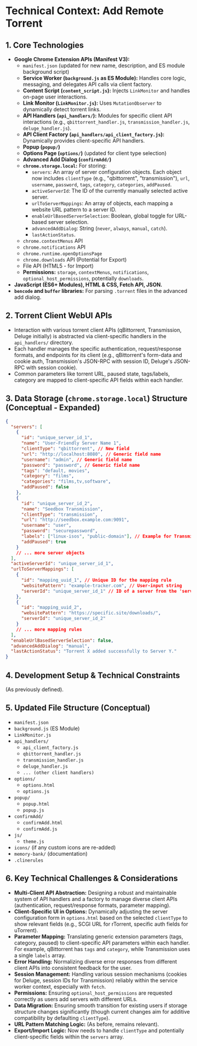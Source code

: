 # Technical Context: Add Remote Torrent

## 1. Core Technologies
-   **Google Chrome Extension APIs (Manifest V3):**
    -   `manifest.json` (updated for new name, description, and ES module background script)
    -   **Service Worker (`background.js` as ES Module):** Handles core logic, messaging, and delegates API calls via client factory.
    -   **Content Script (`content_script.js`):** Injects `LinkMonitor` and handles on-page user interactions.
    -   **Link Monitor (`LinkMonitor.js`):** Uses `MutationObserver` to dynamically detect torrent links.
    -   **API Handlers (`api_handlers/`):** Modules for specific client API interactions (e.g., `qbittorrent_handler.js`, `transmission_handler.js`, `deluge_handler.js`).
    -   **API Client Factory (`api_handlers/api_client_factory.js`):** Dynamically provides client-specific API handlers.
    -   **Popup (`popup/`)**
    -   **Options Page (`options/`)** (updated for client type selection)
    -   **Advanced Add Dialog (`confirmAdd/`)**
    -   **`chrome.storage.local`:** For storing:
        -   `servers`: An array of server configuration objects. Each object now includes `clientType` (e.g., "qbittorrent", "transmission"), `url`, `username`, `password`, `tags`, `category`, `categories`, `addPaused`.
        -   `activeServerId`: The ID of the currently manually selected active server.
        -   `urlToServerMappings`: An array of objects, each mapping a website URL pattern to a server ID.
        -   `enableUrlBasedServerSelection`: Boolean, global toggle for URL-based server selection.
        -   `advancedAddDialog`: String (`never`, `always`, `manual`, `catch`).
        -   `lastActionStatus`.
    -   `chrome.contextMenus` API
    -   `chrome.notifications` API
    -   `chrome.runtime.openOptionsPage`
    -   `chrome.downloads` API (Potential for Export)
    -   File API (HTML5 - for Import)
    -   **Permissions:** `storage`, `contextMenus`, `notifications`, `optional_host_permissions`, potentially `downloads`.
-   **JavaScript (ES6+ Modules), HTML & CSS, Fetch API, JSON.**
-   **`bencode` and `buffer` libraries:** For parsing `.torrent` files in the advanced add dialog.

## 2. Torrent Client WebUI APIs
-   Interaction with various torrent client APIs (qBittorrent, Transmission, Deluge initially) is abstracted via client-specific handlers in the `api_handlers/` directory.
-   Each handler manages the specific authentication, request/response formats, and endpoints for its client (e.g., qBittorrent's form-data and cookie auth, Transmission's JSON-RPC with session ID, Deluge's JSON-RPC with session cookie).
-   Common parameters like torrent URL, paused state, tags/labels, category are mapped to client-specific API fields within each handler.

## 3. Data Storage (`chrome.storage.local`) Structure (Conceptual - Expanded)

```json
{
  "servers": [
    {
      "id": "unique_server_id_1",
      "name": "User-Friendly Server Name 1",
      "clientType": "qbittorrent", // New field
      "url": "http://localhost:8080", // Generic field name
      "username": "admin", // Generic field name
      "password": "password", // Generic field name
      "tags": "default, movies",
      "category": "films",
      "categories": "films,tv,software",
      "addPaused": false
    },
    {
      "id": "unique_server_id_2",
      "name": "Seedbox Transmission",
      "clientType": "transmission",
      "url": "http://seedbox.example.com:9091",
      "username": "user",
      "password": "securepassword",
      "labels": ["linux-isos", "public-domain"], // Example for Transmission
      "addPaused": true
    }
    // ... more server objects
  ],
  "activeServerId": "unique_server_id_1",
  "urlToServerMappings": [
    {
      "id": "mapping_uuid_1", // Unique ID for the mapping rule
      "websitePattern": "example-tracker.com", // User-input string
      "serverId": "unique_server_id_1" // ID of a server from the 'servers' array
    },
    {
      "id": "mapping_uuid_2",
      "websitePattern": "https://specific.site/downloads/",
      "serverId": "unique_server_id_2"
    }
    // ... more mapping rules
  ],
  "enableUrlBasedServerSelection": false,
  "advancedAddDialog": "manual",
  "lastActionStatus": "Torrent X added successfully to Server Y."
}
```

## 4. Development Setup & Technical Constraints
(As previously defined).

## 5. Updated File Structure (Conceptual)
-   `manifest.json`
-   `background.js` (ES Module)
-   `LinkMonitor.js`
-   `api_handlers/`
    -   `api_client_factory.js`
    -   `qbittorrent_handler.js`
    -   `transmission_handler.js`
    -   `deluge_handler.js`
    -   `... (other client handlers)`
-   `options/`
    -   `options.html`
    -   `options.js`
-   `popup/`
    -   `popup.html`
    -   `popup.js`
-   `confirmAdd/`
    -   `confirmAdd.html`
    -   `confirmAdd.js`
-   `js/`
    -   `theme.js`
-   `icons/` (if any custom icons are re-added)
-   `memory-bank/` (documentation)
-   `.clinerules`

## 6. Key Technical Challenges & Considerations
-   **Multi-Client API Abstraction:** Designing a robust and maintainable system of API handlers and a factory to manage diverse client APIs (authentication, request/response formats, parameter mapping).
-   **Client-Specific UI in Options:** Dynamically adjusting the server configuration form in `options.html` based on the selected `clientType` to show relevant fields (e.g., SCGI URL for rTorrent, specific auth fields for uTorrent).
-   **Parameter Mapping:** Translating generic extension parameters (tags, category, paused) to client-specific API parameters within each handler. For example, qBittorrent has `tags` and `category`, while Transmission uses a single `labels` array.
-   **Error Handling:** Normalizing diverse error responses from different client APIs into consistent feedback for the user.
-   **Session Management:** Handling various session mechanisms (cookies for Deluge, session IDs for Transmission) reliably within the service worker context, especially with `fetch`.
-   **Permissions:** Ensuring `optional_host_permissions` are requested correctly as users add servers with different URLs.
-   **Data Migration:** Ensuring smooth transition for existing users if storage structure changes significantly (though current changes aim for additive compatibility by defaulting `clientType`).
-   **URL Pattern Matching Logic:** (As before, remains relevant).
-   **Export/Import Logic:** Now needs to handle `clientType` and potentially client-specific fields within the `servers` array.
